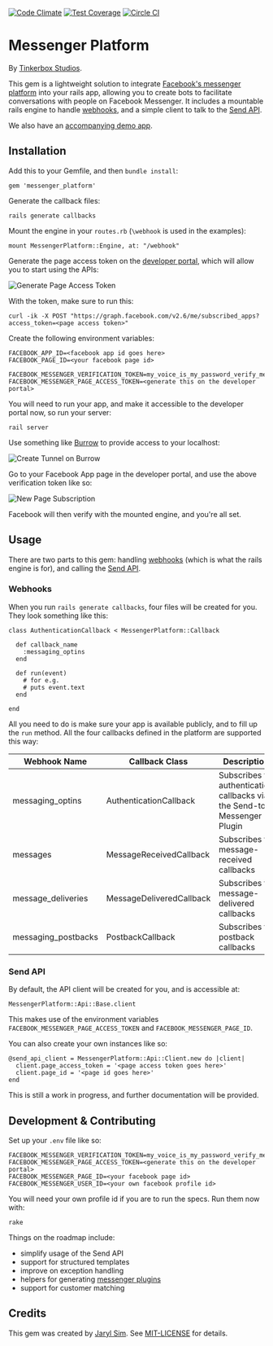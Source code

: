 [![Code Climate](https://codeclimate.com/github/tinkerbox/messenger_platform/badges/gpa.svg)](https://codeclimate.com/github/tinkerbox/messenger_platform)
[![Test Coverage](https://codeclimate.com/github/tinkerbox/messenger_platform/badges/coverage.svg)](https://codeclimate.com/github/tinkerbox/messenger_platform/coverage)
[![Circle CI](https://circleci.com/gh/tinkerbox/messenger_platform.svg?style=svg)](https://circleci.com/gh/tinkerbox/messenger_platform)

# Messenger Platform

By [Tinkerbox Studios](https://www.tinkerbox.com.sg).

This gem is a lightweight solution to integrate [Facebook's messenger platform](https://developers.facebook.com/products/messenger/) into your rails app, allowing you to create bots to facilitate conversations with people on Facebook Messenger. It includes a mountable rails engine to handle [webhooks](https://developers.facebook.com/docs/messenger-platform/webhook-reference), and a simple client to talk to the [Send API](https://developers.facebook.com/docs/messenger-platform/send-api-reference).

We also have an [accompanying demo app](https://github.com/tinkerbox/messenger_platform_demo).

## Installation

Add this to your Gemfile, and then `bundle install`:

    gem 'messenger_platform'

Generate the callback files:

    rails generate callbacks

Mount the engine in your `routes.rb` (`\webhook` is used in the examples):

    mount MessengerPlatform::Engine, at: "/webhook"

Generate the page access token on the [developer portal](https://developers.facebook.com), which will allow you to start using the APIs:

![Generate Page Access Token](https://cloud.githubusercontent.com/assets/19878/14728362/682e3ba0-0866-11e6-9b68-fe9d2a220d56.png)

With the token, make sure to run this:

    curl -ik -X POST "https://graph.facebook.com/v2.6/me/subscribed_apps?access_token=<page access token>"

Create the following environment variables:

    FACEBOOK_APP_ID=<facebook app id goes here>
    FACEBOOK_PAGE_ID=<your facebook page id>

    FACEBOOK_MESSENGER_VERIFICATION_TOKEN=my_voice_is_my_password_verify_me
    FACEBOOK_MESSENGER_PAGE_ACCESS_TOKEN=<generate this on the developer portal>

You will need to run your app, and make it accessible to the developer portal now, so run your server:

    rail server

Use something like [Burrow](https://burrow.io/) to provide access to your localhost:

![Create Tunnel on Burrow](https://cloud.githubusercontent.com/assets/19878/14728394/da5f99e4-0866-11e6-8b9c-dc788af4f296.png)

Go to your Facebook App page in the developer portal, and use the above verification token like so:

![New Page Subscription](https://cloud.githubusercontent.com/assets/19878/14728285/d1eaacaa-0865-11e6-98a6-dba8d62c1953.png)

Facebook will then verify with the mounted engine, and you're all set.

## Usage

There are two parts to this gem: handling [webhooks](https://developers.facebook.com/docs/messenger-platform/webhook-reference) (which is what the rails engine is for), and calling the [Send API](https://developers.facebook.com/docs/messenger-platform/send-api-reference).

### Webhooks

When you run `rails generate callbacks`, four files will be created for you. They look something like this:

```
class AuthenticationCallback < MessengerPlatform::Callback

  def callback_name
    :messaging_optins
  end

  def run(event)
    # for e.g.
    # puts event.text
  end

end
```

All you need to do is make sure your app is available publicly, and to fill up the `run` method. All the four callbacks defined in the platform are supported this way:

Webhook Name | Callback Class | Description
-------------|----------------|------------
messaging_optins | AuthenticationCallback | Subscribes to authentication callbacks via the Send-to-Messenger Plugin
messages | MessageReceivedCallback | Subscribes to message-received callbacks
message_deliveries | MessageDeliveredCallback | Subscribes to message-delivered callbacks
messaging_postbacks | PostbackCallback | Subscribes to postback callbacks

### Send API

By default, the API client will be created for you, and is accessible at:

    MessengerPlatform::Api::Base.client

This makes use of the environment variables `FACEBOOK_MESSENGER_PAGE_ACCESS_TOKEN` and `FACEBOOK_MESSENGER_PAGE_ID`.

You can also create your own instances like so:

```
@send_api_client = MessengerPlatform::Api::Client.new do |client|
  client.page_access_token = '<page access token goes here>'
  client.page_id = '<page id goes here>'
end
```

This is still a work in progress, and further documentation will be provided.

## Development & Contributing

Set up your `.env` file like so:

    FACEBOOK_MESSENGER_VERIFICATION_TOKEN=my_voice_is_my_password_verify_me
    FACEBOOK_MESSENGER_PAGE_ACCESS_TOKEN=<generate this on the developer portal>
    FACEBOOK_MESSENGER_PAGE_ID=<your facebook page id>
    FACEBOOK_MESSENGER_USER_ID=<your own facebook profile id>

You will need your own profile id if you are to run the specs. Run them now with:

    rake

Things on the roadmap include:

* simplify usage of the Send API
* support for structured templates
* improve on exception handling
* helpers for generating [messenger plugins](https://developers.facebook.com/docs/messenger-platform/plugin-reference)
* support for customer matching

## Credits

This gem was created by [Jaryl Sim](http://github.com/jaryl). See [MIT-LICENSE](MIT-LICENSE) for details.

